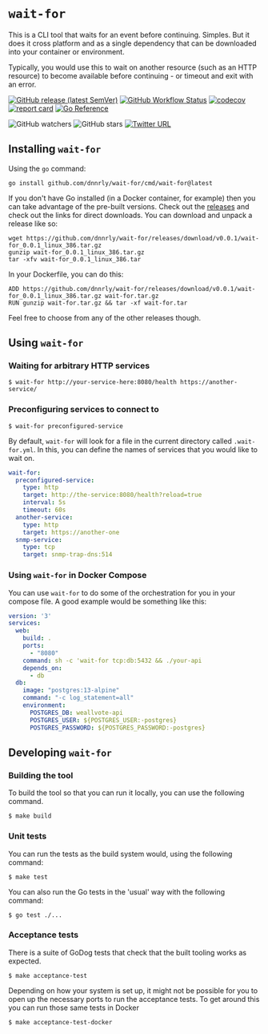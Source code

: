 # `wait-for`

This is a CLI tool that waits for an event before continuing. Simples. But it does it
cross platform and as a single dependency that can be downloaded into your container
or environment.

Typically, you would use this to wait on another resource (such as an HTTP resource)
to become available before continuing - or timeout and exit with an error.

[![GitHub release (latest SemVer)](https://img.shields.io/github/v/release/dnnrly/wait-for)](https://github.com/dnnrly/wait-for/releases/latest)
[![GitHub Workflow Status](https://img.shields.io/github/workflow/status/dnnrly/wait-for/Release%20workflow)](https://github.com/dnnrly/wait-for/actions?query=workflow%3A%22Release+workflow%22)
[![codecov](https://codecov.io/gh/dnnrly/wait-for/branch/main/graph/badge.svg?token=s0OfKkTFuI)](https://codecov.io/gh/dnnrly/wait-for)
[![report card](https://goreportcard.com/badge/github.com/dnnrly/wait-for)](https://goreportcard.com/report/github.com/dnnrly/wait-for)
[![Go Reference](https://pkg.go.dev/badge/github.com/dnnrly/wait-for.svg)](https://pkg.go.dev/github.com/dnnrly/wait-for)

![GitHub watchers](https://img.shields.io/github/watchers/dnnrly/wait-for?style=social)
![GitHub stars](https://img.shields.io/github/stars/dnnrly/wait-for?style=social)
[![Twitter URL](https://img.shields.io/twitter/url?style=social&url=https%3A%2F%2Fgithub.com%2Fdnnrly%2Fwait-for)](https://twitter.com/intent/tweet?url=https://github.com/dnnrly/wait-for)

## Installing `wait-for`

Using the `go` command:

```shell
go install github.com/dnnrly/wait-for/cmd/wait-for@latest
```

If you don't have Go installed (in a Docker container, for example) then you can take advantage of the pre-built versions. Check out the [releases](https://github.com/dnnrly/wait-for/releases) and check out the links for direct downloads. You can download and unpack a release like so:

```shell
wget https://github.com/dnnrly/wait-for/releases/download/v0.0.1/wait-for_0.0.1_linux_386.tar.gz
gunzip wait-for_0.0.1_linux_386.tar.gz
tar -xfv wait-for_0.0.1_linux_386.tar
```

In your Dockerfile, you can do this:
```docker
ADD https://github.com/dnnrly/wait-for/releases/download/v0.0.1/wait-for_0.0.1_linux_386.tar.gz wait-for.tar.gz
RUN gunzip wait-for.tar.gz && tar -xf wait-for.tar
```

Feel free to choose from any of the other releases though.

## Using `wait-for`

### Waiting for arbitrary HTTP services

```shell script
$ wait-for http://your-service-here:8080/health https://another-service/
``` 


### Preconfiguring services to connect to

```shell script
$ wait-for preconfigured-service
```

By default, `wait-for` will look for a file in the current directory called
`.wait-for.yml`. In this, you can define the names of services that you would
like to wait on.

```yaml
wait-for:
  preconfigured-service:
    type: http
    target: http://the-service:8080/health?reload=true
    interval: 5s
    timeout: 60s
  another-service:
    type: http
    target: https://another-one
  snmp-service:
    type: tcp
    target: snmp-trap-dns:514
```

### Using `wait-for` in Docker Compose

You can use `wait-for` to do some of the orchestration for you in your compose file. A good example
would be something like this:

```yaml
version: '3'
services:
  web:
    build: .
    ports:
      - "8080"
    command: sh -c 'wait-for tcp:db:5432 && ./your-api
    depends_on:
      - db
  db:
    image: "postgres:13-alpine"
    command: "-c log_statement=all"
    environment:
      POSTGRES_DB: weallvote-api
      POSTGRES_USER: ${POSTGRES_USER:-postgres}
      POSTGRES_PASSWORD: ${POSTGRES_PASSWORD:-postgres}
```

## Developing `wait-for`

### Building the tool

To build the tool so that you can run it locally, you can use the following
command.

```shell script
$ make build
```

### Unit tests

You can run the tests as the build system would, using the following command:

```shell script
$ make test
```

You can also run the Go tests in the 'usual' way with the following command:

```shell script
$ go test ./...
```

### Acceptance tests

There is a suite of GoDog tests that check that the built tooling works as
expected.

```shell script
$ make acceptance-test
```

Depending on how your system is set up, it might not be possible for you to
open up the necessary ports to run the acceptance tests. To get around this
you can run those same tests in Docker


```shell script
$ make acceptance-test-docker
```
